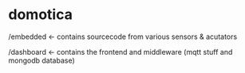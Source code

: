 domotica
========

/embedded                           <- contains sourcecode from various sensors & acutators

/dashboard                          <- contains the frontend and middleware (mqtt stuff and
                                            mongodb database)
